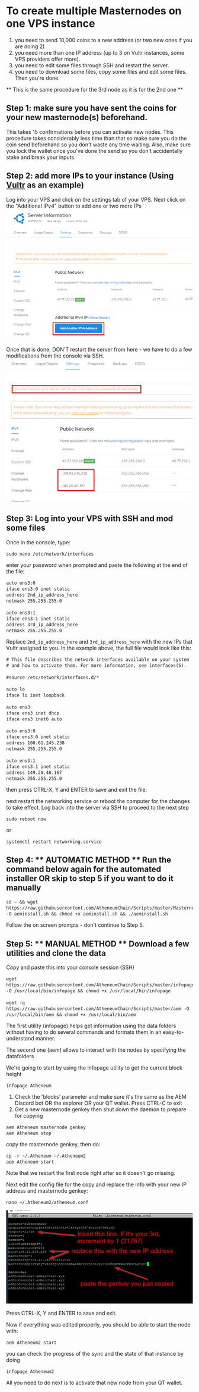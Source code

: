 # To create multiple Masternodes on one VPS instance
1. you need to send 10,000 coins to a new address (or two new ones if you are doing 2)
2. you need more than one IP address (up to 3 on Vultr instances, some VPS providers offer more).
3. you need to edit some files through SSH and restart the server.
4. you need to download some files, copy some files and edit some files. Then you're done.

** This is the same procedure for the 3rd node as it is for the 2nd one **

## Step 1: make sure you have sent the coins for your new masternode(s) beforehand.
This takes 15 confirmations before you can activate new nodes. This procedure takes considerably less time than that so make sure you do the coin send beforehand so you don't waste any time waiting. Also, make sure you lock the wallet once you've done the send so you don't accidentally stake and break your inputs.


## Step 2: add more IPs to your instance (Using [Vultr](https://www.vultr.com/?ref=7396893) as an example)
Log into your VPS and click on the settings tab of your VPS. Next click on the "Additional IPv4" button to add one or two more IPs
![Image AddIP](https://github.com/AtheneumChain/Scripts/blob/master/images/AddIPs.png) </br>
</br>
Once that is done, DON'T restart the server from here - we have to do a few modifications from the console via SSH.
![Image IPadded](https://github.com/AtheneumChain/Scripts/blob/master/images/IPadded.png) </br>


## Step 3: Log into your VPS with SSH and mod some files

Once in the console, type:
```
sudo nano /etc/network/interfaces
```
enter your password when prompted and paste the following at the end of the file:

```
auto ens3:0
iface ens3:0 inet static
address 2nd_ip_address_here
netmask 255.255.255.0

auto ens3:1
iface ens3:1 inet static
address 3rd_ip_address_here
netmask 255.255.255.0
```
Replace ` 2nd_ip_address_here ` and ` 3rd_ip_address_here ` with the new IPs that Vultr assigned to you. In the example above, the full file would look like this:
```
# This file describes the network interfaces available on your system
# and how to activate them. For more information, see interfaces(5).

#source /etc/network/interfaces.d/*

auto lo
iface lo inet loopback

auto ens3
iface ens3 inet dhcp
iface ens3 inet6 auto

auto ens3:0
iface ens3:0 inet static
address 108.61.245.238
netmask 255.255.255.0

auto ens3:1
iface ens3:1 inet static
address 149.28.40.167
netmask 255.255.255.0
```

then press CTRL-X, Y and ENTER to save and exit the file.

next restart the networking service or reboot the computer for the changes to take effect. Log back into the server via SSH to proceed to the next step
```
sudo reboot now
```
or
```
systemctl restart networking.service
```
## Step 4: ** AUTOMATIC METHOD ** Run the command below again for the automated installer OR skip to step 5 if you want to do it manually
```
cd ~ && wget https://raw.githubusercontent.com/AtheneumChain/Scripts/master/Masternode%20Setup/aeminstall.sh -O aeminstall.sh && chmod +x aeminstall.sh && ./aeminstall.sh
```
Follow the on screen prompts - don't continue to Step 5.

## Step 5: ** MANUAL METHOD ** Download a few utilities and clone the data 

Copy and paste this into your console session (SSH)
```
wget https://raw.githubusercontent.com/AtheneumChain/Scripts/master/infopage -O /usr/local/bin/infopage && chmod +x /usr/local/bin/infopage

wget -q https://raw.githubusercontent.com/AtheneumChain/Scripts/master/aem -O /usr/local/bin/aem && chmod +x /usr/local/bin/aem
```
The first utility (infopage) helps get information using the data folders without having to do several commands and formats them in an easy-to-understand manner.

The second one (aem) allows to interact with the nodes by specifying the datafolders

We're going to start by using the infopage utility to get the current block height
```
infopage Atheneum
```

1. Check the 'blocks' parameter and make sure it's the same as the AEM Discord bot OR the explorer OR your QT wallet. Press CTRL-C to exit
2. Get a new masternode genkey then shut down the daemon to prepare for copying
```
aem Atheneum masternode genkey
aem Atheneum stop
```
copy the masternode genkey, then do:
```
cp -r ~/.Atheneum ~/.Atheneum2
aem Atheneum start
```
Note that we restart the first node right after so it doesn't go missing. </br>

Next edit the config file for the copy and replace the info with your new IP address and masternode genkey:
```
nano ~/.Atheneum2/atheneum.conf
```
![Image Aemconf](https://github.com/AtheneumChain/Scripts/blob/master/images/aemconf.png) </br>

Press CTRL-X, Y and ENTER to save and exit.

Now if everything was edited properly, you should be able to start the node with:
```
aem Atheneum2 start
```
you can check the progress of the sync and the state of that instance by doing
```
infopage Atheneum2
```

All you need to do next is to activate that new node from your QT wallet.

